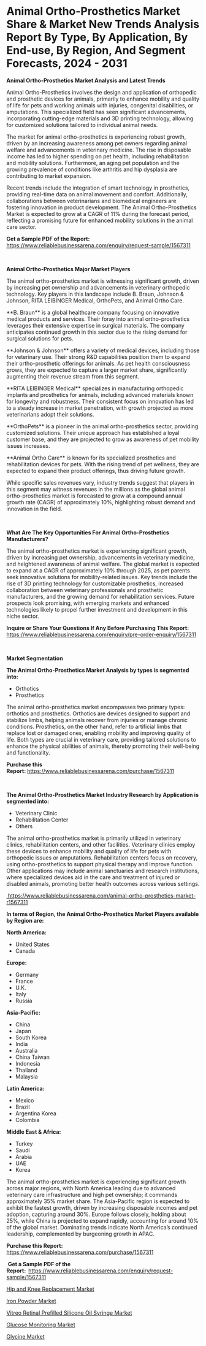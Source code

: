 <p><h1>Animal Ortho-Prosthetics Market Share & Market New Trends Analysis Report By Type, By Application, By End-use, By Region, And Segment Forecasts, 2024 - 2031</h1></p><p><strong>Animal Ortho-Prosthetics Market Analysis and Latest Trends</strong></p>
<p><p>Animal Ortho-Prosthetics involves the design and application of orthopedic and prosthetic devices for animals, primarily to enhance mobility and quality of life for pets and working animals with injuries, congenital disabilities, or amputations. This specialized field has seen significant advancements, incorporating cutting-edge materials and 3D printing technology, allowing for customized solutions tailored to individual animal needs.</p><p>The market for animal ortho-prosthetics is experiencing robust growth, driven by an increasing awareness among pet owners regarding animal welfare and advancements in veterinary medicine. The rise in disposable income has led to higher spending on pet health, including rehabilitation and mobility solutions. Furthermore, an aging pet population and the growing prevalence of conditions like arthritis and hip dysplasia are contributing to market expansion.</p><p>Recent trends include the integration of smart technology in prosthetics, providing real-time data on animal movement and comfort. Additionally, collaborations between veterinarians and biomedical engineers are fostering innovation in product development. The Animal Ortho-Prosthetics Market is expected to grow at a CAGR of 11% during the forecast period, reflecting a promising future for enhanced mobility solutions in the animal care sector.</p></p>
<p><strong>Get a Sample PDF of the Report:&nbsp;</strong> <a href="https://www.reliablebusinessarena.com/enquiry/request-sample/1567311?utm_campaign=1871&utm_medium=2&utm_source=Github&utm_content=ia&utm_term=26122024&utm_id=animal-ortho-prosthetics">https://www.reliablebusinessarena.com/enquiry/request-sample/1567311</a></p>
<p>&nbsp;</p>
<p><strong>Animal Ortho-Prosthetics Major Market Players</strong></p>
<p><p>The animal ortho-prosthetics market is witnessing significant growth, driven by increasing pet ownership and advancements in veterinary orthopedic technology. Key players in this landscape include B. Braun, Johnson & Johnson, RITA LEIBINGER Medical, OrthoPets, and Animal Ortho Care.</p><p>**B. Braun** is a global healthcare company focusing on innovative medical products and services. Their foray into animal ortho-prosthetics leverages their extensive expertise in surgical materials. The company anticipates continued growth in this sector due to the rising demand for surgical solutions for pets.</p><p>**Johnson & Johnson** offers a variety of medical devices, including those for veterinary use. Their strong R&D capabilities position them to expand their ortho-prosthetic offerings for animals. As pet health consciousness grows, they are expected to capture a larger market share, significantly augmenting their revenue stream from this segment.</p><p>**RITA LEIBINGER Medical** specializes in manufacturing orthopedic implants and prosthetics for animals, including advanced materials known for longevity and robustness. Their consistent focus on innovation has led to a steady increase in market penetration, with growth projected as more veterinarians adopt their solutions.</p><p>**OrthoPets** is a pioneer in the animal ortho-prosthetics sector, providing customized solutions. Their unique approach has established a loyal customer base, and they are projected to grow as awareness of pet mobility issues increases.</p><p>**Animal Ortho Care** is known for its specialized prosthetics and rehabilitation devices for pets. With the rising trend of pet wellness, they are expected to expand their product offerings, thus driving future growth.</p><p>While specific sales revenues vary, industry trends suggest that players in this segment may witness revenues in the millions as the global animal ortho-prosthetics market is forecasted to grow at a compound annual growth rate (CAGR) of approximately 10%, highlighting robust demand and innovation in the field.</p></p>
<p>&nbsp;</p>
<p><strong>What Are The Key Opportunities For Animal Ortho-Prosthetics Manufacturers?</strong></p>
<p><p>The animal ortho-prosthetics market is experiencing significant growth, driven by increasing pet ownership, advancements in veterinary medicine, and heightened awareness of animal welfare. The global market is expected to expand at a CAGR of approximately 10% through 2025, as pet parents seek innovative solutions for mobility-related issues. Key trends include the rise of 3D printing technology for customizable prosthetics, increased collaboration between veterinary professionals and prosthetic manufacturers, and the growing demand for rehabilitation services. Future prospects look promising, with emerging markets and enhanced technologies likely to propel further investment and development in this niche sector.</p></p>
<p><strong>Inquire or Share Your Questions If Any Before Purchasing This Report:</strong> <a href="https://www.reliablebusinessarena.com/enquiry/pre-order-enquiry/1567311?utm_campaign=1871&utm_medium=2&utm_source=Github&utm_content=ia&utm_term=26122024&utm_id=animal-ortho-prosthetics">https://www.reliablebusinessarena.com/enquiry/pre-order-enquiry/1567311</a></p>
<p>&nbsp;</p>
<p><strong>Market Segmentation</strong></p>
<p><strong>The Animal Ortho-Prosthetics Market Analysis by types is segmented into:</strong></p>
<p><ul><li>Orthotics</li><li>Prosthetics</li></ul></p>
<p><p>The animal ortho-prosthetics market encompasses two primary types: orthotics and prosthetics. Orthotics are devices designed to support and stabilize limbs, helping animals recover from injuries or manage chronic conditions. Prosthetics, on the other hand, refer to artificial limbs that replace lost or damaged ones, enabling mobility and improving quality of life. Both types are crucial in veterinary care, providing tailored solutions to enhance the physical abilities of animals, thereby promoting their well-being and functionality.</p></p>
<p><strong>Purchase this Report:&nbsp;</strong><a href="https://www.reliablebusinessarena.com/purchase/1567311?utm_campaign=1871&utm_medium=2&utm_source=Github&utm_content=ia&utm_term=26122024&utm_id=animal-ortho-prosthetics">https://www.reliablebusinessarena.com/purchase/1567311</a></p>
<p>&nbsp;</p>
<p><strong>The Animal Ortho-Prosthetics Market Industry Research by Application is segmented into:</strong></p>
<p><ul><li>Veterinary Clinic</li><li>Rehabilitation Center</li><li>Others</li></ul></p>
<p><p>The animal ortho-prosthetics market is primarily utilized in veterinary clinics, rehabilitation centers, and other facilities. Veterinary clinics employ these devices to enhance mobility and quality of life for pets with orthopedic issues or amputations. Rehabilitation centers focus on recovery, using ortho-prosthetics to support physical therapy and improve function. Other applications may include animal sanctuaries and research institutions, where specialized devices aid in the care and treatment of injured or disabled animals, promoting better health outcomes across various settings.</p></p>
<p><a href="https://www.reliablebusinessarena.com/animal-ortho-prosthetics-market-r1567311?utm_campaign=1871&utm_medium=2&utm_source=Github&utm_content=ia&utm_term=26122024&utm_id=animal-ortho-prosthetics">&nbsp;https://www.reliablebusinessarena.com/animal-ortho-prosthetics-market-r1567311</a></p>
<p><strong>In terms of Region, the Animal Ortho-Prosthetics Market Players available by Region are:</strong></p>
<p>
    <p> <strong> North America: </strong>
        <ul>
            <li>United States</li>
            <li>Canada</li>
        </ul>
        </p> 
    <p> <strong> Europe: </strong>
        <ul>
            <li>Germany</li>
            <li>France</li>
            <li>U.K.</li>
            <li>Italy</li>
            <li>Russia</li>
        </ul>
        </p> 
    <p> <strong> Asia-Pacific: </strong>
        <ul>
            <li>China</li>
            <li>Japan</li>
            <li>South Korea</li>
            <li>India</li>
            <li>Australia</li>
            <li>China Taiwan</li>
            <li>Indonesia</li>
            <li>Thailand</li>
            <li>Malaysia</li>
        </ul>
        </p> 
    <p> <strong> Latin America: </strong>
        <ul>
            <li>Mexico</li>
            <li>Brazil</li>
            <li>Argentina Korea</li>
            <li>Colombia</li>
        </ul>
        </p> 
    <p> <strong> Middle East & Africa: </strong>
        <ul>
            <li>Turkey</li>
            <li>Saudi</li>
            <li>Arabia</li>
            <li>UAE</li>
            <li>Korea</li>
        </ul>
    </p>
    </p>
<p><p>The animal ortho-prosthetics market is experiencing significant growth across major regions, with North America leading due to advanced veterinary care infrastructure and high pet ownership; it commands approximately 35% market share. The Asia-Pacific region is expected to exhibit the fastest growth, driven by increasing disposable incomes and pet adoption, capturing around 30%. Europe follows closely, holding about 25%, while China is projected to expand rapidly, accounting for around 10% of the global market. Dominating trends indicate North America’s continued leadership, complemented by burgeoning growth in APAC.</p></p>
<p><strong>Purchase this Report: </strong><a href="https://www.reliablebusinessarena.com/purchase/1567311?utm_campaign=1871&utm_medium=2&utm_source=Github&utm_content=ia&utm_term=26122024&utm_id=animal-ortho-prosthetics">https://www.reliablebusinessarena.com/purchase/1567311</a></p>
<p>&nbsp;<strong>Get a Sample PDF of the Report:&nbsp;&nbsp;</strong><a href="https://www.reliablebusinessarena.com/enquiry/request-sample/1567311?utm_campaign=1871&utm_medium=2&utm_source=Github&utm_content=ia&utm_term=26122024&utm_id=animal-ortho-prosthetics">https://www.reliablebusinessarena.com/enquiry/request-sample/1567311</a></p>
<p><strong></strong></p>
<p><p><a href="https://www.linkedin.com/pulse/global-hip-knee-replacement-market-analysis-2024-2031-industry-vs4fc?utm_campaign=1871&utm_medium=2&utm_source=Github&utm_content=ia&utm_term=26122024&utm_id=animal-ortho-prosthetics">Hip and Knee Replacement Market</a></p><p><a href="https://www.linkedin.com/pulse/projected-revenue-demand-iron-powder-market-68-cagr-growth-forecast-expwf?utm_campaign=1871&utm_medium=2&utm_source=Github&utm_content=ia&utm_term=26122024&utm_id=animal-ortho-prosthetics">Iron Powder Market</a></p><p><a href="https://github.com/marloy8/Market-Research-Report-List-6/blob/main/vitreo-retinal-prefilled-silicone-oil-syringe-market.md?utm_campaign=1871&utm_medium=2&utm_source=Github&utm_content=ia&utm_term=26122024&utm_id=animal-ortho-prosthetics">Vitreo Retinal Prefilled Silicone Oil Syringe Market</a></p><p><a href="https://www.linkedin.com/pulse/expanding-global-glucose-monitoring-market-future-growth-projections-4lfec?utm_campaign=1871&utm_medium=2&utm_source=Github&utm_content=ia&utm_term=26122024&utm_id=animal-ortho-prosthetics">Glucose Monitoring Market</a></p><p><a href="https://www.linkedin.com/pulse/analyzing-glycine-market-growth-revenue-trends-forecasted-95-xzycf?utm_campaign=1871&utm_medium=2&utm_source=Github&utm_content=ia&utm_term=26122024&utm_id=animal-ortho-prosthetics">Glycine Market</a></p></p>